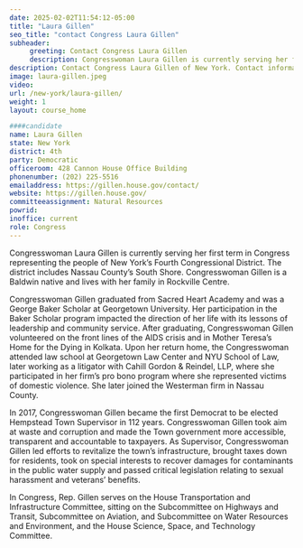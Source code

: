```yaml
---
date: 2025-02-02T11:54:12-05:00
title: "Laura Gillen"
seo_title: "contact Congress Laura Gillen"
subheader:
     greeting: Contact Congress Laura Gillen
     description: Congresswoman Laura Gillen is currently serving her first term in Congress representing the people of New York’s Fourth Congressional District. The district includes Nassau County’s South Shore. Congresswoman Gillen is a Baldwin native and lives with her family in Rockville Centre. 
description: Contact Congress Laura Gillen of New York. Contact information for Laura Gillen includes email address, phone number, and mailing address.
image: laura-gillen.jpeg
video:
url: /new-york/laura-gillen/
weight: 1
layout: course_home

####candidate
name: Laura Gillen
state: New York
district: 4th
party: Democratic
officeroom: 428 Cannon House Office Building
phonenumber: (202) 225-5516
emailaddress: https://gillen.house.gov/contact/
website: https://gillen.house.gov/
committeeassignment: Natural Resources
powrid: 
inoffice: current
role: Congress
---
```

Congresswoman Laura Gillen is currently serving her first term in Congress representing the people of New York’s Fourth Congressional District. The district includes Nassau County’s South Shore. Congresswoman Gillen is a Baldwin native and lives with her family in Rockville Centre. 

Congresswoman Gillen graduated from Sacred Heart Academy and was a George Baker Scholar at Georgetown University. Her participation in the Baker Scholar program impacted the direction of her life with its lessons of leadership and community service. After graduating, Congresswoman Gillen volunteered on the front lines of the AIDS crisis and in Mother Teresa’s Home for the Dying in Kolkata. Upon her return home, the Congresswoman attended law school at Georgetown Law Center and NYU School of Law, later working as a litigator with Cahill Gordon & Reindel, LLP, where she participated in her firm’s pro bono program where she represented victims of domestic violence. She later joined the Westerman firm in Nassau County.

In 2017, Congresswoman Gillen became the first Democrat to be elected Hempstead Town Supervisor in 112 years. Congresswoman Gillen took aim at waste and corruption and made the Town government more accessible, transparent and accountable to taxpayers. As Supervisor, Congresswoman Gillen led efforts to revitalize the town’s infrastructure, brought taxes down for residents, took on special interests to recover damages for contaminants in the public water supply and passed critical legislation relating to sexual harassment and veterans’ benefits.

In Congress, Rep. Gillen serves on the House Transportation and Infrastructure Committee, sitting on the Subcommittee on Highways and Transit, Subcommittee on Aviation, and Subcommittee on Water Resources and Environment, and the House Science, Space, and Technology Committee. 
